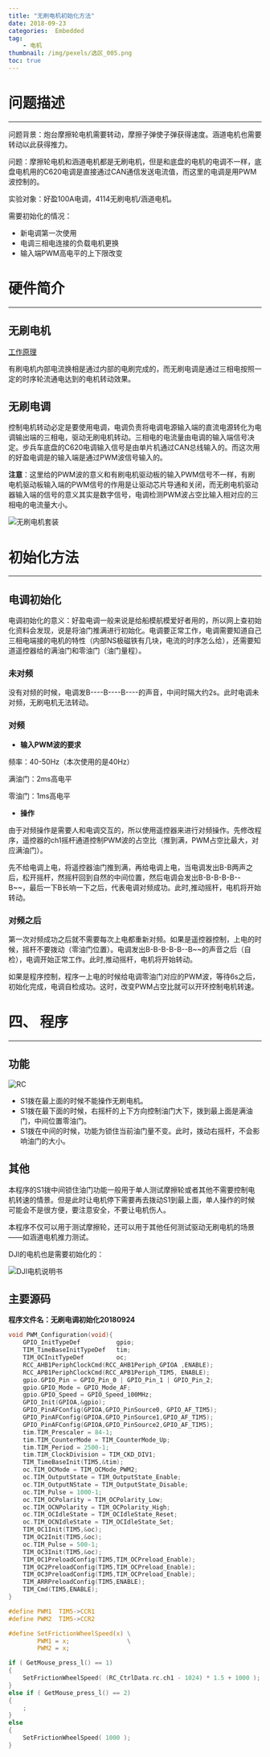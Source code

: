 ```yaml
---
title: "无刷电机初始化方法"
date: 2018-09-23
categories:  Embedded
tag: 
	- 电机
thumbnail: /img/pexels/选区_005.png
toc: true
---
```


# 问题描述

---

问题背景：炮台摩擦轮电机需要转动，摩擦子弹使子弹获得速度。涵道电机也需要转动以此获得推力。

问题：摩擦轮电机和涵道电机都是无刷电机，但是和底盘的电机的电调不一样，底盘电机用的C620电调是直接通过CAN通信发送电流值，而这里的电调是用PWM波控制的。

实验对象：好盈100A电调，4114无刷电机/涵道电机。

需要初始化的情况：

- 新电调第一次使用
- 电调三相电连接的负载电机更换
- 输入端PWM高电平的上下限改变

# 硬件简介

---

## 无刷电机

[工作原理](https://www.bilibili.com/video/av17681391)

有刷电机内部电流换相是通过内部的电刷完成的，而无刷电调是通过三相电按照一定的时序轮流通电达到的电机转动效果。

## 无刷电调

控制电机转动必定是要使用电调，电调负责将电调电源输入端的直流电源转化为电调输出端的三相电，驱动无刷电机转动。三相电的电流量由电调的输入端信号决定。步兵车底盘的C620电调输入信号是由单片机通过CAN总线输入的。而这次用的好盈电调是的输入端是通过PWM波信号输入的。

**注意**：这里给的PWM波的意义和有刷电机驱动板的输入PWM信号不一样，有刷电机驱动板输入端的PWM信号的作用是让驱动芯片导通和关闭，而无刷电机驱动器输入端的信号的意义其实是数字信号，电调检测PWM波占空比输入相对应的三相电的电流量大小。

![无刷电机套装](Brushless-motor-initialization-method\无刷电机套装.PNG)

# 初始化方法

---

## 电调初始化

电调初始化的意义：好盈电调一般来说是给船模航模爱好者用的，所以网上查初始化资料会发现，说是将油门推满进行初始化。电调要正常工作，电调需要知道自己三相电端接的电机的特性（内部NS极磁铁有几块，电流的时序怎么给），还需要知道遥控器给的满油门和零油门（油门量程）。

### 未对频

没有对频的时候，电调发B----B----B----的声音，中间时隔大约2s。此时电调未对频，无刷电机无法转动。

### 对频

- **输入PWM波的要求**

频率：40-50Hz（本次使用的是40Hz）

满油门：2ms高电平

零油门：1ms高电平

- **操作**

由于对频操作是需要人和电调交互的，所以使用遥控器来进行对频操作。先修改程序，遥控器的ch1摇杆通道控制PWM波的占空比（推到满，PWM占空比最大，对应满油门）。

先不给电调上电，将遥控器油门推到满，再给电调上电，当电调发出B-B两声之后，松开摇杆，然摇杆回到自然的中间位置，然后电调会发出B-B-B-B-B--B~~，最后一下B长响一下之后，代表电调对频成功。此时,推动摇杆，电机将开始转动。

### 对频之后

第一次对频成功之后就不需要每次上电都重新对频。如果是遥控器控制，上电的时候，摇杆不要拨动（零油门位置）。电调发出B-B-B-B-B--B~~的声音之后（自检），电调开始正常工作。此时,推动摇杆，电机将开始转动。

如果是程序控制，程序一上电的时候给电调零油门对应的PWM波，等待6s之后，初始化完成，电调自检成功。这时，改变PWM占空比就可以开环控制电机转速。

# 四、 程序

---

## 功能

![RC](Brushless-motor-initialization-method\RC.PNG)

- S1拨在最上面的时候不能操作无刷电机。
- S1拨在最下面的时候，右摇杆的上下方向控制油门大下，拨到最上面是满油门，中间位置零油门。
- S1拨在中间的时候，功能为锁住当前油门量不变。此时，拨动右摇杆，不会影响油门的大小。

## 其他

本程序的S1拨中间锁住油门功能一般用于单人测试摩擦轮或者其他不需要控制电机转速的情景。但是此时让电机停下需要再去拨动S1到最上面，单人操作的时候可能会不是很方便，要注意安全，不要让电机伤人。

本程序不仅可以用于测试摩擦轮，还可以用于其他任何测试驱动无刷电机的场景——如涵道电机推力测试。

DJI的电机也是需要初始化的：

![DJI电机说明书](Brushless-motor-initialization-method\TIM图片20180924182232.jpg)

## 主要源码

**程序文件名：无刷电调初始化20180924**

```c
void PWM_Configuration(void){
    GPIO_InitTypeDef          gpio;
    TIM_TimeBaseInitTypeDef   tim;
    TIM_OCInitTypeDef         oc;
    RCC_AHB1PeriphClockCmd(RCC_AHB1Periph_GPIOA ,ENABLE);
    RCC_APB1PeriphClockCmd(RCC_APB1Periph_TIM5, ENABLE);
    gpio.GPIO_Pin = GPIO_Pin_0 | GPIO_Pin_1 | GPIO_Pin_2;
    gpio.GPIO_Mode = GPIO_Mode_AF;
    gpio.GPIO_Speed = GPIO_Speed_100MHz;
    GPIO_Init(GPIOA,&gpio);
    GPIO_PinAFConfig(GPIOA,GPIO_PinSource0, GPIO_AF_TIM5);
    GPIO_PinAFConfig(GPIOA,GPIO_PinSource1,GPIO_AF_TIM5);
	GPIO_PinAFConfig(GPIOA,GPIO_PinSource2,GPIO_AF_TIM5);
    tim.TIM_Prescaler = 84-1;
    tim.TIM_CounterMode = TIM_CounterMode_Up;
    tim.TIM_Period = 2500-1;
    tim.TIM_ClockDivision = TIM_CKD_DIV1;
    TIM_TimeBaseInit(TIM5,&tim);
    oc.TIM_OCMode = TIM_OCMode_PWM2;
    oc.TIM_OutputState = TIM_OutputState_Enable;
    oc.TIM_OutputNState = TIM_OutputState_Disable;
    oc.TIM_Pulse = 1000-1;
    oc.TIM_OCPolarity = TIM_OCPolarity_Low;
    oc.TIM_OCNPolarity = TIM_OCPolarity_High;
    oc.TIM_OCIdleState = TIM_OCIdleState_Reset;
    oc.TIM_OCNIdleState = TIM_OCIdleState_Set;
    TIM_OC1Init(TIM5,&oc);
    TIM_OC2Init(TIM5,&oc);
	oc.TIM_Pulse = 500-1;
	TIM_OC3Init(TIM5,&oc);
    TIM_OC1PreloadConfig(TIM5,TIM_OCPreload_Enable);
    TIM_OC2PreloadConfig(TIM5,TIM_OCPreload_Enable);
	TIM_OC3PreloadConfig(TIM5,TIM_OCPreload_Enable);
    TIM_ARRPreloadConfig(TIM5,ENABLE);		
    TIM_Cmd(TIM5,ENABLE);
}
```

```c
#define PWM1  TIM5->CCR1
#define PWM2  TIM5->CCR2

#define SetFrictionWheelSpeed(x) \
        PWM1 = x;                \
        PWM2 = x;
```

```c
if ( GetMouse_press_l() == 1)
{
	SetFrictionWheelSpeed( (RC_CtrlData.rc.ch1 - 1024) * 1.5 + 1000 );
}
else if ( GetMouse_press_l() == 2)
{
	;
}
else
{
	SetFrictionWheelSpeed( 1000 );
}
```
